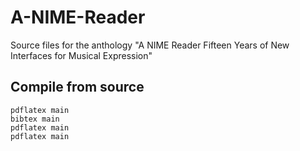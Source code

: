 # A-NIME-Reader
Source files for the anthology "A NIME Reader Fifteen Years of New Interfaces for Musical Expression"


## Compile from source


    pdflatex main
    bibtex main
    pdflatex main
    pdflatex main